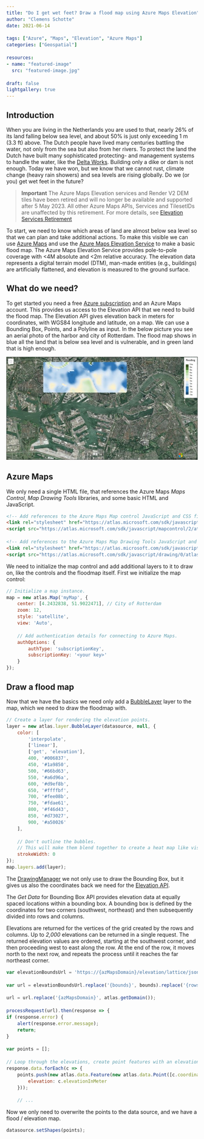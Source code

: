 ```yaml
---
title: "Do I get wet feet? Draw a flood map using Azure Maps Elevation"
author: "Clemens Schotte"
date: 2021-06-14

tags: ["Azure", "Maps", "Elevation", "Azure Maps"]
categories: ["Geospatial"]

resources:
- name: "featured-image"
  src: "featured-image.jpg"

draft: false
lightgallery: true
---
```


## Introduction

When you are living in the Netherlands you are used to that, nearly 26% of its land falling below sea level, and about 50% is just only exceeding 1 m (3.3 ft) above. The Dutch people have lived many centuries battling the water, not only from the sea but also from her rivers. To protect the land the Dutch have built many sophisticated protecting- and management systems to handle the water, like the [Delta Works](https://www.bing.com/search?q=Dutch%20Delta%20Works). Building only a dike or dam is not enough. Today we have won, but we know that we cannot rust, climate change (heavy rain showers) and sea levels are rising globally. Do we (or you) get wet feet in the future?

> **Important** The Azure Maps Elevation services and Render V2 DEM tiles have been retired and will no longer be available and supported after 5 May 2023. All other Azure Maps APIs, Services and TilesetIDs are unaffected by this retirement. For more details, see [Elevation Services Retirement](https://azure.microsoft.com/en-us/updates/azure-maps-elevation-apis-and-render-v2-dem-tiles-will-be-retired-on-5-may-2023/)

To start, we need to know which areas of land are almost below sea level so that we can plan and take additional actions. To make this visible we can use [Azure Maps](https://azure.microsoft.com/en-us/services/azure-maps/) and use the [Azure Maps Elevation Service](https://azure.microsoft.com/en-us/updates/azure-maps-elevation-service-is-now-generally-available/) to make a basic flood map. The Azure Maps Elevation Service provides pole-to-pole coverage with <4M absolute and <2m relative accuracy. The elevation data represents a digital terrain model (DTM), man-made entities (e.g., buildings) are artificially flattened, and elevation is measured to the ground surface.

## What do we need?

To get started you need a free [Azure subscription](https://azure.microsoft.com/en-us/free/) and an Azure Maps account. This provides us access to the Elevation API that we need to build the flood map. The Elevation API gives elevation back in meters for coordinates, with WGS84 longitude and latitude, on a map. We can use a Bounding Box, Points, and a Polyline as input. In the below picture you see an aerial photo of the harbor and city of Rotterdam. The flood map shows in blue all the land that is below sea level and is vulnerable, and in green land that is high enough.

![Floodmap](floodmap.jpg)

## Azure Maps

We only need a single HTML file, that references the Azure Maps *Maps Control*, *Map Drawing Tools* libraries, and some basic HTML and JavaScript.

```html
<!-- Add references to the Azure Maps Map control JavaScript and CSS files. -->
<link rel="stylesheet" href="https://atlas.microsoft.com/sdk/javascript/mapcontrol/2/atlas.min.css"/>
<script src="https://atlas.microsoft.com/sdk/javascript/mapcontrol/2/atlas.min.js"></script>

<!-- Add references to the Azure Maps Map Drawing Tools JavaScript and CSS files. -->
<link rel="stylesheet" href="https://atlas.microsoft.com/sdk/javascript/drawing/0/atlas-drawing.min.css" />
<script src="https://atlas.microsoft.com/sdk/javascript/drawing/0/atlas-drawing.min.js"></script>
```

We need to initialize the map control and add additional layers to it to draw on, like the controls and the floodmap itself. First we initialize the map control:

```js
// Initialize a map instance.
map = new atlas.Map('myMap', {
    center: [4.2432838, 51.9022471], // City of Rotterdam
    zoom: 12,
    style: 'satellite',
    view: 'Auto',

    // Add authentication details for connecting to Azure Maps.
    authOptions: {
        authType: 'subscriptionKey',
        subscriptionKey: '<your key>'
    }
});
```

## Draw a flood map

Now that we have the basics we need only add a [BubbleLayer](https://docs.microsoft.com/en-us/azure/azure-maps/map-add-bubble-layer) layer to the map, which we need to draw the floodmap with.

```js
// Create a layer for rendering the elevation points.
layer = new atlas.layer.BubbleLayer(datasource, null, {
    color: [
        'interpolate',
        ['linear'],
        ['get', 'elevation'],
        400, '#006837',
        450, '#1a9850',
        500, '#66bd63',
        550, '#a6d96a',
        600, '#d9ef8b',
        650, '#ffffbf',
        700, '#fee08b',
        750, '#fdae61',
        800, '#f46d43',
        850, '#d73027',
        900, '#a50026'
    ],

    // Don't outline the bubbles.
    // This will make them blend together to create a heat map like visual.
    strokeWidth: 0
});
map.layers.add(layer);
```

The [DrawingManager](https://docs.microsoft.com/en-us/javascript/api/azure-maps-drawing-tools/atlas.drawing.drawingmanager) we not only use to draw the Bounding Box, but it gives us also the coordinates back we need for the [Elevation API](https://docs.microsoft.com/en-us/rest/api/maps/elevation).

The *Get Data* for Bounding Box API provides elevation data at equally spaced locations within a bounding box. A bounding box is defined by the coordinates for two corners (southwest, northeast) and then subsequently divided into rows and columns.

Elevations are returned for the vertices of the grid created by the rows and columns. Up to *2,000* elevations can be returned in a single request. The returned elevation values are ordered, starting at the southwest corner, and then proceeding west to east along the row. At the end of the row, it moves north to the next row, and repeats the process until it reaches the far northeast corner.

```js
var elevationBoundsUrl = 'https://{azMapsDomain}/elevation/lattice/json?api-version=1.0&bounds={bounds}&rows={rows}&columns={columns}';

var url = elevationBoundsUrl.replace('{bounds}', bounds).replace('{rows}', numRows).replace('{columns}', numColumns);

url = url.replace('{azMapsDomain}', atlas.getDomain());

processRequest(url).then(response => {
if (response.error) {
    alert(response.error.message);
    return;
}

var points = [];

// Loop through the elevations, create point features with an elevation property.
response.data.forEach(c => {
    points.push(new atlas.data.Feature(new atlas.data.Point([c.coordinate.longitude, c.coordinate.latitude]), {
        elevation: c.elevationInMeter
    }));

    // ...
```

Now we only need to overwrite the points to the data source, and we have a flood / elevation map.

```js
datasource.setShapes(points);
```

